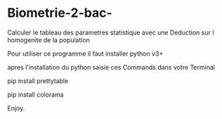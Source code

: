 # Biometrie-2-bac-
Calculer le tableau  des parametres statistique avec une Deduction sur l homogenite de la population


Pour utiliser ce programme il faut installer python v3+

apres l'installation du python saisie ces Commands dans votre Terminal

pip install prettytable

pip install colorama


Enjoy.
